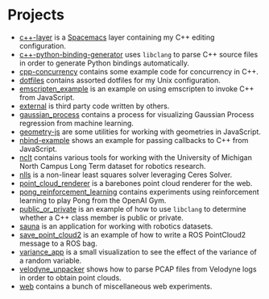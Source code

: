 # Projects

- [c++-layer](./c++-layer) is a [Spacemacs](http://spacemacs.org/) layer containing my C++ editing configuration.
- [c++-python-binding-generator](./c++-python-binding-generator) uses `libclang` to parse C++ source files in order to generate Python bindings automatically.
- [cpp-concurrency](./cpp-concurrency) contains some example code for concurrency in C++.
- [dotfiles](./dotfiles) contains assorted dotfiles for my Unix configuration.
- [emscripten_example](./emscripten_example) is an example on using emscripten to invoke C++ from JavaScript.
- [external](./external) is third party code written by others.
- [gaussian_process](./gaussian_process) contains a process for visualizing Gaussian Process regression from machine learning.
- [geometry-js](./geometry-js) are some utilities for working with geometries in JavaScript.
- [nbind-example](./nbind-example) shows an example for passing callbacks to C++ from JavaScript.
- [nclt](./nclt) contains various tools for working with the University of Michigan North Campus Long Term dataset for robotics research.
- [nlls](./nlls) is a non-linear least squares solver leveraging Ceres Solver.
- [point_cloud_renderer](./point_cloud_renderer) is a barebones point cloud renderer for the web.
- [pong_reinforcement_learning](./pong_reinforcement_learning) contains experiments using reinforcement learning to play Pong from the OpenAI Gym.
- [public_or_private](./public_or_private) is an example of how to use `libclang` to determine whether a C++ class member is public or private.
- [sauna](./sauna) is an application for working with robotics datasets.
- [save_point_cloud2](./save_point_cloud2) is an example of how to write a ROS PointCloud2 message to a ROS bag.
- [variance_app](./variance_app) is a small visualization to see the effect of the variance of a random variable.
- [velodyne_unpacker](./velodyne_unpacker) shows how to parse PCAP files from Velodyne logs in order to obtain point clouds.
- [web](./web) contains a bunch of miscellaneous web experiments.
